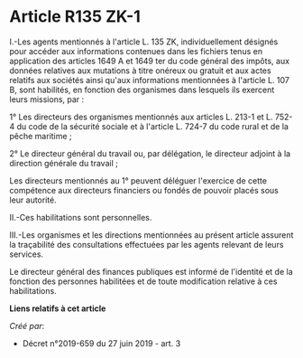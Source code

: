 # Article R135 ZK-1

I.-Les agents mentionnés à l'article L. 135 ZK, individuellement désignés pour accéder aux informations contenues dans les
fichiers tenus en application des articles 1649 A et 1649 ter du code général des impôts, aux données relatives aux mutations
à titre onéreux ou gratuit et aux actes relatifs aux sociétés ainsi qu'aux informations mentionnées à l'article L. 107 B,
sont habilités, en fonction des organismes dans lesquels ils exercent leurs missions, par :

1° Les directeurs des organismes mentionnés aux articles L. 213-1 et L. 752-4 du code de la sécurité sociale et à l'article
L. 724-7 du code rural et de la pêche maritime ;

2° Le directeur général du travail ou, par délégation, le directeur adjoint à la direction générale du travail ;

Les directeurs mentionnés au 1° peuvent déléguer l'exercice de cette compétence aux directeurs financiers ou fondés de
pouvoir placés sous leur autorité.

II.-Ces habilitations sont personnelles.

III.-Les organismes et les directions mentionnées au présent article assurent la traçabilité des consultations effectuées par
les agents relevant de leurs services.

Le directeur général des finances publiques est informé de l'identité et de la fonction des personnes habilitées et de toute
modification relative à ces habilitations.

**Liens relatifs à cet article**

_Créé par_:

  - Décret n°2019-659 du 27 juin 2019 - art. 3
